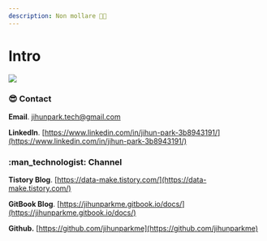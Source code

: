 ```yaml
---
description: Non mollare 💪🏼
---
```


# Intro

![](<.gitbook/assets/image.png>)

### :sunglasses: Contact

**Email**. [jihunpark.tech@gmail.com](mailto:jihunpark.tech@gmail.com)

**LinkedIn**. [https://www.linkedin.com/in/jihun-park-3b8943191/](https://www.linkedin.com/in/jihun-park-3b8943191/)

### :man\_technologist: Channel&#x20;

**Tistory Blog**. [https://data-make.tistory.com/](https://data-make.tistory.com/)

**GitBook Blog**. [https://jihunparkme.gitbook.io/docs/](https://jihunparkme.gitbook.io/docs/)

**Github.** [https://github.com/jihunparkme](https://github.com/jihunparkme)


